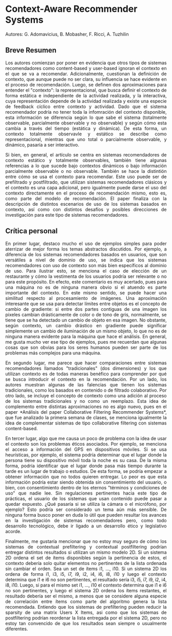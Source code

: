 # Context-Aware Recommender Systems
Autores: G. Adomavicius, B. Mobasher, F. Ricci, A. Tuzhilin

## Breve Resumen
<p align="justify">
  Los autores comienzan por poner en evidencia que otros tipos de sistemas recomendadores como content-based y user-based ignoran el contexto en el que se va a recomendar. Adicionalmente, cuestionan la definición de contexto, que aunque puede no ser clara, su influencia se hace evidente en el proceso de recomendación. Luego, se definen dos aproximaciones para entender el "contexto": la representacional, que busca definir el contexto de forma estática e independiente de la actividad realizada, y la interactiva, cuya representación depende de la actividad realizada y existe una especie de feedback cíclico entre contexto y actividad. Dado que el sistema recomendador podría no tener toda la infomración del contexto disponible, esta información se diferencia según lo que sabe el sistema (totalmente observable, parcialmente observable y no observable) y según cómo esta cambia a través del tiempo (estática y dinámica). De esta forma, un contexto totalmente observavle y estático se describe como representacional, mientras que uno total o parcialmente observable, y dinámico, pasaría a ser interactivo.
</p>

<p align="justify">
  Si bien, en general, el artículo se centra en sistemas recomendadores de contexto estático y totalmente observables, también tiene algunas referencias a lo que sucede bajo contextos dinámicos o bajo información parcialmente observable o no observable. También se hace la distintión entre cómo se usa el contexto para recomendar. Este uso puede ser de prefiltrado y postfiltrado, que utilizan sistemas recomendadores clásicos y el contexto es una capa adicional, pero igualmente puede darse el uso del contexto directamente en el proceso de recomendación mismo, esto es, como parte del modelo de recomendación. El paper finaliza con la descripción de distintos escenarios de uso de los sistemas basados en contexto, así como con distintos desafíos y posibles direcciones de investigación para este tipo de sistemas recomendadores.
</p>

## Crítica personal
<p align="justify">
  En primer lugar, destaco mucho el uso de ejemplos simples para poder aterrizar de mejor forma los temas abstractos discutidos. Por ejemplo, a diferencia de los sistemas recomendadores basados en usuarios, que son versátiles a nivel de dominio de uso, se indica que los sistemas recomendadores con uso de contexto son más bien específicos al dominio de uso. Para ilustrar esto, se menciona el caso de elección de un restaurante y cómo la vestimenta de los usuarios podría ser relevante o no para este propósito. En efecto, este comentario es muy acertado, pues para una máquina no es de ninguna manera obvio si el atuendo es parte importante del contexto. En este mismo sentido, se puede hacer una similitud respecto al procesamiento de imágenes. Una aproximación interesante que se usa para detectar límites entre objetos es el concepto de cambio de gradiente: si entre dos partes contiguas de una imagen los pixeles cambian drásticamente de color o de tono de gris, normalmente, se tiene que se ha detectado un cambio de objeto en esa imagen. No obstante, según contexto, un cambio drástico en gradiente puede significar simplemente un cambio de iluminación de un mismo objeto, lo que no es de ninguna manera evidente para la máquina que hace el análisis. En general, me gusta mucho ver ese tipo de ejemplos, pues me recuerdan que algunas cosas que son obvias para los seres humanos pueden ser parte de los problemas más complejos para una máquina.
</p>

<p align="justify">
  En segundo lugar, me parece que hacer comparaciones entre sistemas recomendadores llamados "tradicionales" (dos dimensiones) y los que utilizan contexto es de todas maneras benéfico para comprender por qué se busca introducir el contexto en la recomendación. Por un lado, los autores muestran algunas de las falencias que tienen los sistemas tradicionales, como los basados en contenido o de filtrado colaborativo. Por otro lado, se incluye el concepto de contexto como una adición al proceso de los sistemas tradicionales y no como un reemplazo. Esta idea de complemento entre distintas aproximaciones no es algo nuevo, pues en el paper *Análisis del paper Collaborative Filtering Recommender Systems*, que fue analizado la primera semana de clases, se menciona igualmente la idea de complementar sistemas de tipo collaborative filtering con sistemas content-based.
</p>

<p align="justify">
  En tercer lugar, algo que me causa un poco de problema con la idea de usar el contexto son los problemas éticos asociados. Por ejemplo, se menciona el acceso a información del GPS en dispositivos móviles. Si se usa heurísticas, por ejemplo, el sistema podría determinar que el lugar donde la persona tiene su dispositivo móvil toda la noche es su casa. De la misma forma, podría identificar que el lugar donde pasa más tiempo durante la tarde es un lugar de trabajo o estudios. De esta forma, se podría empezar a obtener información que no todos quieren entregar. Lo peor es que esta información podría estar siendo obtenida sin consentimiento del usuario, o bien, con consentimiento dentro de los eternos "términos y condiciones de uso" que nadie lee. Sin regulaciones pertinentes hacia este tipo de prácticas, el usuario de los sistemas que usan contenido puede pasar a quedar expuesto. ¿Qué pasaría si se utiliza la cámara o el micrófono, por ejemplo? Esto podría ser considerado un tema aún más sensible. De ninguna forma busco poner en duda lo útil que pueden resultar los avances en la investigación de sistemas recomendadores pero, como todo desarrollo tecnológico, debe ir ligado a un desarrollo ético y legislativo acorde.
</p>

<p align="justify">
  Finalmente, me gustaría mencionar que no estoy muy seguro de cómo los sistemas de contextual prefiltering y contextual postfiltering podrían entregar distintos resultados si utilizan un mismo modelo 2D. Si un sistema 2D ordena el set de ítems disponibles según la pertinencia de estos, el contexto debería solo quitar elementos no pertinentes de la lista ordenada sin cambiar el orden. Sea un set de ítems i1, ..., i10. Si un sistema 2D los ordena de forma i1, i3, i5, i7, i9, i2, i4, i6, i8, i10 y luego el contexto determina que i1 e i6 no son pertinentes, el resultado sería i3, i5, i7, i9, i2, i4, i8, i10. Luego, si para el mismo set i1, ..., i10 el contexto determina que i1 e i6 no son pertinentes, y luego el sistema 2D ordena los ítems restantes, el resultado debería ser el mismo, a menos que se considere alguna especie de correlación entre ítems como parte del algoritmo genera la lista recomendada. Entiendo que los sistemas de prefiltering pueden reducir la sparsity de una matrix Users X Items, asi como que los sistemas de postfiltering podrían reordenar la lista entregada por el sistema 2D, pero no estoy tan convencido de que los resultados sean siempre o usualmente diferentes.
</p>
